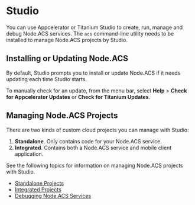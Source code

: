 # Studio 

You can use Appcelerator or Titanium Studio to create, run, manage and debug Node.ACS services.
The `acs` command-line utility needs to be installed to manage Node.ACS projects by Studio.

## Installing or Updating Node.ACS

By default, Studio prompts you to install or update Node.ACS if it needs updating each time
Studio starts.

To manually check for an update, from the menu bar, select **Help** > **Check for Appcelerator
Updates** or **Check for Titanium Updates**.

## Managing Node.ACS Projects

There are two kinds of custom cloud projects you can manage with Studio:

  1. **Standalone**. Only contains code for your Node.ACS service.
  2. **Integrated**. Contains both a Node.ACS service and mobile client application.

See the following topics for information on managing Node.ACS projects with Studio.

  * [Standalone Projects](#!/guide/node_studio_standalone)
  * [Integrated Projects](#!/guide/node_studio_integrated)
  * [Debugging Node.ACS Services](#!/guide/node_studio_debugging)
